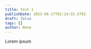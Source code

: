 ```yaml
---
title: Test 1
publishDate: 2023-06-17T02:14:55.579Z
draft: false
tags: []
author: None
---
```

L﻿orem ipsum